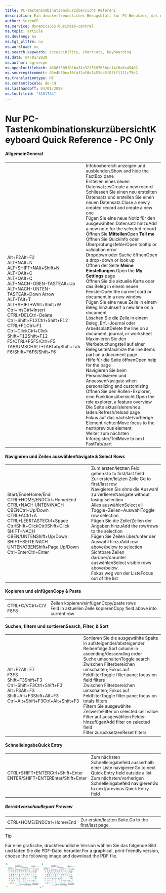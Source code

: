 ```yaml
---
title: PC-Tastenkombinationskurzübersicht Referenz
description: Ein druckerfreundliches Bezugsblatt für PC-Benutzer, das die gängigsten Tastenkombinationen enthält.
author: SorenGP
ms.service: dynamics365-business-central
ms.topic: article
ms.devlang: na
ms.tgt_pltfrm: na
ms.workload: na
ms.search.keywords: accessibility, shortcuts, keyboarding
ms.date: 04/01/2020
ms.author: sgroespe
ms.openlocfilehash: 4686f509f81ba31e3215687630cc14f0a6e45402
ms.sourcegitcommit: 88e4b30eaf6fa32af0c1452ce2f85ff1111c75e2
ms.translationtype: HT
ms.contentlocale: de-CH
ms.lasthandoff: 04/01/2020
ms.locfileid: "3181744"
---
```

# <a name="keyboard-quick-reference---pc-only"></a><span data-ttu-id="a77dc-103">Nur PC-Tastenkombinationskurzübersicht</span><span class="sxs-lookup"><span data-stu-id="a77dc-103">Keyboard Quick Reference - PC Only</span></span>

#### <a name="general"></a><span data-ttu-id="a77dc-104">Allgemein</span><span class="sxs-lookup"><span data-stu-id="a77dc-104">General</span></span>
|||  
|-|-|
|<span data-ttu-id="a77dc-105">Alt+F2</span><span class="sxs-lookup"><span data-stu-id="a77dc-105">Alt+F2</span></span><br /><span data-ttu-id="a77dc-106">ALT+N</span><span class="sxs-lookup"><span data-stu-id="a77dc-106">Alt+N</span></span><br /><span data-ttu-id="a77dc-107">ALT+SHIFT+N</span><span class="sxs-lookup"><span data-stu-id="a77dc-107">Alt+Shift+N</span></span><br /><span data-ttu-id="a77dc-108">ALT+O</span><span class="sxs-lookup"><span data-stu-id="a77dc-108">Alt+O</span></span><br /><span data-ttu-id="a77dc-109">ALT+Q</span><span class="sxs-lookup"><span data-stu-id="a77dc-109">Alt+Q</span></span><br /><span data-ttu-id="a77dc-110">ALT+NACH-OBEN-TASTE</span><span class="sxs-lookup"><span data-stu-id="a77dc-110">Alt+Up</span></span><br /><span data-ttu-id="a77dc-111">ALT+NACH-UNTEN-TASTE</span><span class="sxs-lookup"><span data-stu-id="a77dc-111">Alt+Down Arrow</span></span><br /><span data-ttu-id="a77dc-112">ALT+T</span><span class="sxs-lookup"><span data-stu-id="a77dc-112">Alt+T</span></span><br /><span data-ttu-id="a77dc-113">ALT+SHIFT+W</span><span class="sxs-lookup"><span data-stu-id="a77dc-113">Alt+Shift+W</span></span><br /><span data-ttu-id="a77dc-114">Ctrl+Ins</span><span class="sxs-lookup"><span data-stu-id="a77dc-114">Ctrl+Insert</span></span><br /><span data-ttu-id="a77dc-115">CTRL+DEL</span><span class="sxs-lookup"><span data-stu-id="a77dc-115">Ctrl-Delete</span></span><br /><span data-ttu-id="a77dc-116">Ctrl+Shift+F12</span><span class="sxs-lookup"><span data-stu-id="a77dc-116">Ctrl+Shift+F12</span></span><br /><span data-ttu-id="a77dc-117">CTRL+F1</span><span class="sxs-lookup"><span data-stu-id="a77dc-117">Ctrl+F1</span></span><br /><span data-ttu-id="a77dc-118">Ctrl+Click</span><span class="sxs-lookup"><span data-stu-id="a77dc-118">Ctrl+Click</span></span><br /><span data-ttu-id="a77dc-119">Shift+F12</span><span class="sxs-lookup"><span data-stu-id="a77dc-119">Shift+F12</span></span><br /><span data-ttu-id="a77dc-120">F5/CTRL+F5</span><span class="sxs-lookup"><span data-stu-id="a77dc-120">F5/Ctrl+F5</span></span><br /><span data-ttu-id="a77dc-121">TAB/UMSCHALT+TAB</span><span class="sxs-lookup"><span data-stu-id="a77dc-121">Tab/Shift+Tab</span></span><br /><span data-ttu-id="a77dc-122">F6/Shift+F6</span><span class="sxs-lookup"><span data-stu-id="a77dc-122">F6/Shift+F6</span></span><br />|<span data-ttu-id="a77dc-123">Infoboxbereich anzeigen und ausblenden.</span><span class="sxs-lookup"><span data-stu-id="a77dc-123">Show and hide the FactBox pane</span></span><br /><span data-ttu-id="a77dc-124">Erstellen eines neuen Datensatzes</span><span class="sxs-lookup"><span data-stu-id="a77dc-124">Create a new record</span></span><br /><span data-ttu-id="a77dc-125">Schliessen Sie einen neu erstellten Datensatz und erstellen Sie einen neuen Datensatz.</span><span class="sxs-lookup"><span data-stu-id="a77dc-125">Close a newly created record and create a new one</span></span><br /><span data-ttu-id="a77dc-126">Fügen Sie eine neue Notiz für den ausgewählten Datensatz hinzu</span><span class="sxs-lookup"><span data-stu-id="a77dc-126">Add a new note for the selected record</span></span><br /><span data-ttu-id="a77dc-127">Öffnen Sie **Mitteilen**</span><span class="sxs-lookup"><span data-stu-id="a77dc-127">Open **Tell me**</span></span><br /><span data-ttu-id="a77dc-128">Öffnen Sie QuickInfo oder Überprüfungsfehler</span><span class="sxs-lookup"><span data-stu-id="a77dc-128">Open tooltip or validation error</span></span><br /><span data-ttu-id="a77dc-129">Dropdown oder Suche öffnen</span><span class="sxs-lookup"><span data-stu-id="a77dc-129">Open a drop-down or look up</span></span><br /><span data-ttu-id="a77dc-130">Öffnen der Seite **Meine Einstellungen**.</span><span class="sxs-lookup"><span data-stu-id="a77dc-130">Open the **My Settings** page</span></span><br /><span data-ttu-id="a77dc-131">Öffnen Sie die aktuelle Karte oder das Beleg in einem neuen Fenster</span><span class="sxs-lookup"><span data-stu-id="a77dc-131">Open the current card or document in a new window</span></span><br /><span data-ttu-id="a77dc-132">Fügen Sie eine neue Zeile in einem Beleg hinzu</span><span class="sxs-lookup"><span data-stu-id="a77dc-132">Insert a new line on a document</span></span><br /><span data-ttu-id="a77dc-133">Löschen Sie die Zeile in einem Beleg, Erf.-Journal oder Arbeitsblatt</span><span class="sxs-lookup"><span data-stu-id="a77dc-133">Delete the line on a document, journal, or worksheet</span></span><br /><span data-ttu-id="a77dc-134">Maximieren Sie den Werbebuchungsteil auf einer Belegseite</span><span class="sxs-lookup"><span data-stu-id="a77dc-134">Maximize the line items part on a document page</span></span><br /><span data-ttu-id="a77dc-135">Hilfe für die Seite öffnen</span><span class="sxs-lookup"><span data-stu-id="a77dc-135">Open help for the page</span></span><br /><span data-ttu-id="a77dc-136">Navigieren Sie beim Personalisieren und Anpassen</span><span class="sxs-lookup"><span data-stu-id="a77dc-136">Navigate when personalizing and customizing</span></span><br /><span data-ttu-id="a77dc-137">Öffnen Sie den Rollen-Explorer, eine Funktionsübersicht.</span><span class="sxs-lookup"><span data-stu-id="a77dc-137">Open the role explorer, a feature overview</span></span><br /><span data-ttu-id="a77dc-138">Die Seite aktualisieren/neu laden.</span><span class="sxs-lookup"><span data-stu-id="a77dc-138">Refresh/reload page</span></span><br /><span data-ttu-id="a77dc-139">Fokus auf das nächste/vorherige Element richten</span><span class="sxs-lookup"><span data-stu-id="a77dc-139">Move focus to the next/previous element</span></span><br /><span data-ttu-id="a77dc-140">Weiter zum nächsten Inforegister/Teil</span><span class="sxs-lookup"><span data-stu-id="a77dc-140">Move to next FastTab/part</span></span>|

#### <a name="navigate--select-rows"></a><span data-ttu-id="a77dc-141">Navigieren und Zeilen auswählen</span><span class="sxs-lookup"><span data-stu-id="a77dc-141">Navigate & Select Rows</span></span>
|||
|-|-|
|<span data-ttu-id="a77dc-142">Start/Ende</span><span class="sxs-lookup"><span data-stu-id="a77dc-142">Home/End</span></span><br /><span data-ttu-id="a77dc-143">CTRL+HOME/END</span><span class="sxs-lookup"><span data-stu-id="a77dc-143">Ctrl+Home/End</span></span> <br /><span data-ttu-id="a77dc-144">CTRL+NACH UNTEN/NACH OBEN</span><span class="sxs-lookup"><span data-stu-id="a77dc-144">Ctrl+Up/Down</span></span><br /><span data-ttu-id="a77dc-145">CTRL+A</span><span class="sxs-lookup"><span data-stu-id="a77dc-145">Ctrl+A</span></span> <br /><span data-ttu-id="a77dc-146">CTRL+LEERTASTE</span><span class="sxs-lookup"><span data-stu-id="a77dc-146">Ctrl+Space</span></span><br /><span data-ttu-id="a77dc-147">Ctrl/Shift+Click</span><span class="sxs-lookup"><span data-stu-id="a77dc-147">Ctrl/Shift+Click</span></span><br /><span data-ttu-id="a77dc-148">SHIFT+NACH OBEN/UNTEN</span><span class="sxs-lookup"><span data-stu-id="a77dc-148">Shift+Up/Down</span></span><br /><span data-ttu-id="a77dc-149">SHIFT+SEITE NACH UNTEN/OBEN</span><span class="sxs-lookup"><span data-stu-id="a77dc-149">Shift+Page Up/Down</span></span><br /><span data-ttu-id="a77dc-150">Ctrl+Enter</span><span class="sxs-lookup"><span data-stu-id="a77dc-150">Ctrl+Enter</span></span>|<span data-ttu-id="a77dc-151">Zum ersten/letzten Feld gehen.</span><span class="sxs-lookup"><span data-stu-id="a77dc-151">Go to first/last field</span></span><br /><span data-ttu-id="a77dc-152">Zur ersten/letzten Zeile.</span><span class="sxs-lookup"><span data-stu-id="a77dc-152">Go to first/last row</span></span><br /><span data-ttu-id="a77dc-153">Navigieren Sie ohne die Auswahl zu verlieren</span><span class="sxs-lookup"><span data-stu-id="a77dc-153">Navigate without losing selection</span></span><br /><span data-ttu-id="a77dc-154">Alles auswählen</span><span class="sxs-lookup"><span data-stu-id="a77dc-154">Select all</span></span><br /><span data-ttu-id="a77dc-155">Toggle-Zeilen-Auswahl</span><span class="sxs-lookup"><span data-stu-id="a77dc-155">Toggle row selection</span></span><br /> <span data-ttu-id="a77dc-156">Fügen Sie die Zeile/Zeilen der Angaben hinzu</span><span class="sxs-lookup"><span data-stu-id="a77dc-156">Add the row/rows to the selection</span></span><br /><span data-ttu-id="a77dc-157">Fügen Sie Zeilen über/unter der Auswahl hinzu</span><span class="sxs-lookup"><span data-stu-id="a77dc-157">Add row above/below to selection</span></span><br /><span data-ttu-id="a77dc-158">Sichtbare Zeilen darüber/darunter auswählen</span><span class="sxs-lookup"><span data-stu-id="a77dc-158">Select visible rows above/below</span></span> <br /><span data-ttu-id="a77dc-159">Fokus weg von der Liste</span><span class="sxs-lookup"><span data-stu-id="a77dc-159">Focus out of the list</span></span>|

#### <a name="copy--paste"></a><span data-ttu-id="a77dc-160">Kopieren und einfügen</span><span class="sxs-lookup"><span data-stu-id="a77dc-160">Copy & Paste</span></span>
|||
|-|-|
|<span data-ttu-id="a77dc-161">CTRL+C/V</span><span class="sxs-lookup"><span data-stu-id="a77dc-161">Ctrl+C/V</span></span><br /><span data-ttu-id="a77dc-162">F8</span><span class="sxs-lookup"><span data-stu-id="a77dc-162">F8</span></span>|<span data-ttu-id="a77dc-163">Zeilen kopieren/einfügen</span><span class="sxs-lookup"><span data-stu-id="a77dc-163">Copy/paste rows</span></span><br /><span data-ttu-id="a77dc-164">Feld in aktuellen Zeile kopieren</span><span class="sxs-lookup"><span data-stu-id="a77dc-164">Copy field above into current row</span></span>|

#### <a name="search-filter--sort"></a><span data-ttu-id="a77dc-165">Suchen, filtern und sortieren</span><span class="sxs-lookup"><span data-stu-id="a77dc-165">Search, Filter, & Sort</span></span>
|||
|-|-|
|<span data-ttu-id="a77dc-166">Alt+F7</span><span class="sxs-lookup"><span data-stu-id="a77dc-166">Alt+F7</span></span><br /><span data-ttu-id="a77dc-167">F3</span><span class="sxs-lookup"><span data-stu-id="a77dc-167">F3</span></span><br /><span data-ttu-id="a77dc-168">Shift+F3</span><span class="sxs-lookup"><span data-stu-id="a77dc-168">Shift+F3</span></span><br /><span data-ttu-id="a77dc-169">Ctrl+Shift+F3</span><span class="sxs-lookup"><span data-stu-id="a77dc-169">Ctrl+Shift+F3</span></span><br /><span data-ttu-id="a77dc-170">Alt+F3</span><span class="sxs-lookup"><span data-stu-id="a77dc-170">Alt+F3</span></span><br /><span data-ttu-id="a77dc-171">Shift+Alt+F3</span><span class="sxs-lookup"><span data-stu-id="a77dc-171">Shift+Alt+F3</span></span><br /><span data-ttu-id="a77dc-172">Ctrl+Alt+Shift+F3</span><span class="sxs-lookup"><span data-stu-id="a77dc-172">Ctrl+Alt+Shift+F3</span></span>|<span data-ttu-id="a77dc-173">Sortieren Sie die ausgewählte Spalte in aufsteigender/absteigender Reihenfolge.</span><span class="sxs-lookup"><span data-stu-id="a77dc-173">Sort column in ascending/descending order</span></span><br /><span data-ttu-id="a77dc-174">Suche umschalten</span><span class="sxs-lookup"><span data-stu-id="a77dc-174">Toggle search</span></span><br /><span data-ttu-id="a77dc-175">Zwischen Filterbereichen umschalten; Fokus auf Feldfilter</span><span class="sxs-lookup"><span data-stu-id="a77dc-175">Toggle filter pane; focus on field filters</span></span><br /><span data-ttu-id="a77dc-176">Zwischen Filterbereichen umschalten; Fokus auf Feldfilter</span><span class="sxs-lookup"><span data-stu-id="a77dc-176">Toggle filter pane; focus on totals filters</span></span><br /><span data-ttu-id="a77dc-177">Filtern Sie ausgewählte Zellwerte</span><span class="sxs-lookup"><span data-stu-id="a77dc-177">Filter on selected cell value</span></span><br /><span data-ttu-id="a77dc-178">Filter auf ausgewählten Felder hinzufügen</span><span class="sxs-lookup"><span data-stu-id="a77dc-178">Add filter on selected field</span></span><br /><span data-ttu-id="a77dc-179">Filter zurücksetzen</span><span class="sxs-lookup"><span data-stu-id="a77dc-179">Reset filters</span></span>|

#### <a name="quick-entry"></a><span data-ttu-id="a77dc-180">Schnelleingabe</span><span class="sxs-lookup"><span data-stu-id="a77dc-180">Quick Entry</span></span>
|||
|-|-|
|<span data-ttu-id="a77dc-181">CTRL+SHIFT+ENTER</span><span class="sxs-lookup"><span data-stu-id="a77dc-181">Ctrl+Shift+Enter</span></span><br /><span data-ttu-id="a77dc-182">ENTER/SHIFT+ENTER</span><span class="sxs-lookup"><span data-stu-id="a77dc-182">Enter/Shift+Enter</span></span>|<span data-ttu-id="a77dc-183">Zum nächsten Schnelleingabefeld ausserhalb einer Liste navigieren</span><span class="sxs-lookup"><span data-stu-id="a77dc-183">Go to next Quick Entry field outside a list</span></span><br /><span data-ttu-id="a77dc-184">Zum nächsten/vorherigen Schnelleingabefeld navigieren</span><span class="sxs-lookup"><span data-stu-id="a77dc-184">Go to next/previous Quick Entry field</span></span>|


##### <a name="report-preview"></a><span data-ttu-id="a77dc-185">Berichtvorschau</span><span class="sxs-lookup"><span data-stu-id="a77dc-185">Report Preview</span></span>
|||
|-|-|
|<span data-ttu-id="a77dc-186">CTRL+HOME/END</span><span class="sxs-lookup"><span data-stu-id="a77dc-186">Ctrl+Home/End</span></span>|<span data-ttu-id="a77dc-187">Zur ersten/letzten Seite.</span><span class="sxs-lookup"><span data-stu-id="a77dc-187">Go to the first/last page</span></span>|

> [!TIP]
> <span data-ttu-id="a77dc-188">Für eine grafische, druckfreundliche Version wählen Sie das folgende Bild und laden Sie die PDF-Datei herunter.</span><span class="sxs-lookup"><span data-stu-id="a77dc-188">For a graphical, print-friendly version, choose the following image and download the PDF file.</span></span>
>
> <span data-ttu-id="a77dc-189">[ ![](media/keyboard_shortcut_inline.png) ](media/keyboard_shortcuts.pdf)</span><span class="sxs-lookup"><span data-stu-id="a77dc-189">[ ![](media/keyboard_shortcut_inline.png) ](media/keyboard_shortcuts.pdf)</span></span>
